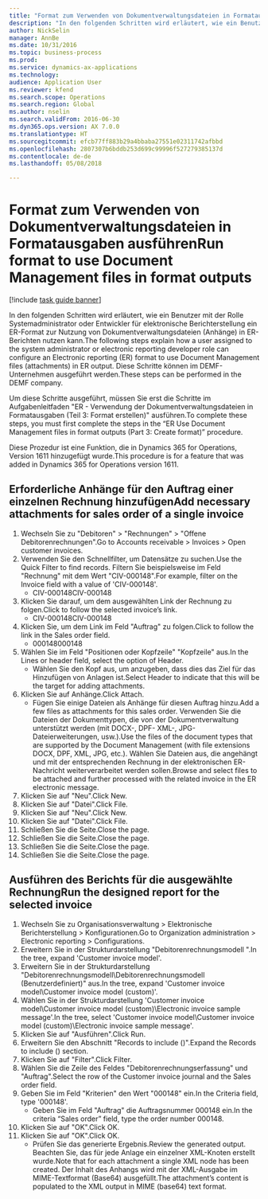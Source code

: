 ```yaml
--- 
title: "Format zum Verwenden von Dokumentverwaltungsdateien in Formatausgaben ausführen"
description: "In den folgenden Schritten wird erläutert, wie ein Benutzer mit der Rolle Systemadministrator oder Entwickler für elektronische Berichterstellung ein ER-Format zur Nutzung von Dokumentverwaltungsdateien (Anhänge) in ER-Berichten nutzen kann."
author: NickSelin
manager: AnnBe
ms.date: 10/31/2016
ms.topic: business-process
ms.prod: 
ms.service: dynamics-ax-applications
ms.technology: 
audience: Application User
ms.reviewer: kfend
ms.search.scope: Operations
ms.search.region: Global
ms.author: nselin
ms.search.validFrom: 2016-06-30
ms.dyn365.ops.version: AX 7.0.0
ms.translationtype: HT
ms.sourcegitcommit: efcb77ff883b29a4bbaba27551e02311742afbbd
ms.openlocfilehash: 2807307b6bddb253d699c99996f527279385137d
ms.contentlocale: de-de
ms.lasthandoff: 05/08/2018

---
```

# <a name="run-format-to-use-document-management-files-in-format-outputs"></a><span data-ttu-id="6bd3e-103">Format zum Verwenden von Dokumentverwaltungsdateien in Formatausgaben ausführen</span><span class="sxs-lookup"><span data-stu-id="6bd3e-103">Run format to use Document Management files in format outputs</span></span> 

[!include [task guide banner](../../includes/task-guide-banner.md)]

<span data-ttu-id="6bd3e-104">In den folgenden Schritten wird erläutert, wie ein Benutzer mit der Rolle Systemadministrator oder Entwickler für elektronische Berichterstellung ein ER-Format zur Nutzung von Dokumentverwaltungsdateien (Anhänge) in ER-Berichten nutzen kann.</span><span class="sxs-lookup"><span data-stu-id="6bd3e-104">The following steps explain how a user assigned to the system administrator or electronic reporting developer role can configure an Electronic reporting (ER) format to use Document Management files (attachments) in ER output.</span></span> <span data-ttu-id="6bd3e-105">Diese Schritte können im DEMF-Unternehmen ausgeführt werden.</span><span class="sxs-lookup"><span data-stu-id="6bd3e-105">These steps can be performed in the DEMF company.</span></span>

<span data-ttu-id="6bd3e-106">Um diese Schritte ausgeführt, müssen Sie erst die Schritte im Aufgabenleitfaden "ER - Verwendung der Dokumentverwaltungsdateien in Formatausgaben (Teil 3: Format erstellen)" ausführen.</span><span class="sxs-lookup"><span data-stu-id="6bd3e-106">To complete these steps, you must first complete the steps in the “ER Use Document Management files in format outputs (Part 3: Create format)” procedure.</span></span>

<span data-ttu-id="6bd3e-107">Diese Prozedur ist eine Funktion, die in Dynamics 365 for Operations, Version 1611 hinzugefügt wurde.</span><span class="sxs-lookup"><span data-stu-id="6bd3e-107">This procedure is for a feature that was added in Dynamics 365 for Operations version 1611.</span></span>


## <a name="add-necessary-attachments-for-sales-order-of-a-single-invoice"></a><span data-ttu-id="6bd3e-108">Erforderliche Anhänge für den Auftrag einer einzelnen Rechnung hinzufügen</span><span class="sxs-lookup"><span data-stu-id="6bd3e-108">Add necessary attachments for sales order of a single invoice</span></span>
1. <span data-ttu-id="6bd3e-109">Wechseln Sie zu "Debitoren" > "Rechnungen" > "Offene Debitorenrechnungen".</span><span class="sxs-lookup"><span data-stu-id="6bd3e-109">Go to Accounts receivable > Invoices > Open customer invoices.</span></span>
2. <span data-ttu-id="6bd3e-110">Verwenden Sie den Schnellfilter, um Datensätze zu suchen.</span><span class="sxs-lookup"><span data-stu-id="6bd3e-110">Use the Quick Filter to find records.</span></span> <span data-ttu-id="6bd3e-111">Filtern Sie beispielsweise im Feld "Rechnung" mit dem Wert "CIV-000148".</span><span class="sxs-lookup"><span data-stu-id="6bd3e-111">For example, filter on the Invoice field with a value of 'CIV-000148'.</span></span>
    * <span data-ttu-id="6bd3e-112">CIV-000148</span><span class="sxs-lookup"><span data-stu-id="6bd3e-112">CIV-000148</span></span>  
3. <span data-ttu-id="6bd3e-113">Klicken Sie darauf, um dem ausgewählten Link der Rechnung zu folgen.</span><span class="sxs-lookup"><span data-stu-id="6bd3e-113">Click to follow the selected invoice’s link.</span></span>
    * <span data-ttu-id="6bd3e-114">CIV-000148</span><span class="sxs-lookup"><span data-stu-id="6bd3e-114">CIV-000148</span></span>  
4. <span data-ttu-id="6bd3e-115">Klicken Sie, um dem Link im Feld "Auftrag" zu folgen.</span><span class="sxs-lookup"><span data-stu-id="6bd3e-115">Click to follow the link in the Sales order field.</span></span>
    * <span data-ttu-id="6bd3e-116">000148</span><span class="sxs-lookup"><span data-stu-id="6bd3e-116">000148</span></span>  
5. <span data-ttu-id="6bd3e-117">Wählen Sie im Feld "Positionen oder Kopfzeile" "Kopfzeile" aus.</span><span class="sxs-lookup"><span data-stu-id="6bd3e-117">In the Lines or header field, select the option of Header.</span></span>
    * <span data-ttu-id="6bd3e-118">Wählen Sie den Kopf aus, um anzugeben, dass dies das Ziel für das Hinzufügen von Anlagen ist.</span><span class="sxs-lookup"><span data-stu-id="6bd3e-118">Select Header to indicate that this will be the target for adding attachments.</span></span>  
6. <span data-ttu-id="6bd3e-119">Klicken Sie auf Anhänge.</span><span class="sxs-lookup"><span data-stu-id="6bd3e-119">Click Attach.</span></span>
    * <span data-ttu-id="6bd3e-120">Fügen Sie einige Dateien als Anhänge für diesen Auftrag hinzu.</span><span class="sxs-lookup"><span data-stu-id="6bd3e-120">Add a few files as attachments for this sales order.</span></span> <span data-ttu-id="6bd3e-121">Verwenden Sie die Dateien der Dokumenttypen, die von der Dokumentverwaltung unterstützt werden (mit DOCX-, DPF- XML-, JPG-Dateierweiterungen, usw.).</span><span class="sxs-lookup"><span data-stu-id="6bd3e-121">Use the files of the document types that are supported by the Document Management (with file extensions DOCX, DPF, XML, JPG, etc.).</span></span> <span data-ttu-id="6bd3e-122">Wählen Sie Dateien aus, die angehängt und mit der entsprechenden Rechnung in der elektronischen ER-Nachricht weiterverarbeitet werden sollen.</span><span class="sxs-lookup"><span data-stu-id="6bd3e-122">Browse and select files to be attached and further processed with the related invoice in the ER electronic message.</span></span>  
7. <span data-ttu-id="6bd3e-123">Klicken Sie auf "Neu".</span><span class="sxs-lookup"><span data-stu-id="6bd3e-123">Click New.</span></span>
8. <span data-ttu-id="6bd3e-124">Klicken Sie auf "Datei".</span><span class="sxs-lookup"><span data-stu-id="6bd3e-124">Click File.</span></span>
9. <span data-ttu-id="6bd3e-125">Klicken Sie auf "Neu".</span><span class="sxs-lookup"><span data-stu-id="6bd3e-125">Click New.</span></span>
10. <span data-ttu-id="6bd3e-126">Klicken Sie auf "Datei".</span><span class="sxs-lookup"><span data-stu-id="6bd3e-126">Click File.</span></span>
11. <span data-ttu-id="6bd3e-127">Schließen Sie die Seite.</span><span class="sxs-lookup"><span data-stu-id="6bd3e-127">Close the page.</span></span>
12. <span data-ttu-id="6bd3e-128">Schließen Sie die Seite.</span><span class="sxs-lookup"><span data-stu-id="6bd3e-128">Close the page.</span></span>
13. <span data-ttu-id="6bd3e-129">Schließen Sie die Seite.</span><span class="sxs-lookup"><span data-stu-id="6bd3e-129">Close the page.</span></span>
14. <span data-ttu-id="6bd3e-130">Schließen Sie die Seite.</span><span class="sxs-lookup"><span data-stu-id="6bd3e-130">Close the page.</span></span>

## <a name="run-the-designed-report-for-the-selected-invoice"></a><span data-ttu-id="6bd3e-131">Ausführen des Berichts für die ausgewählte Rechnung</span><span class="sxs-lookup"><span data-stu-id="6bd3e-131">Run the designed report for the selected invoice</span></span>
1. <span data-ttu-id="6bd3e-132">Wechseln Sie zu Organisationsverwaltung > Elektronische Berichterstellung > Konfigurationen.</span><span class="sxs-lookup"><span data-stu-id="6bd3e-132">Go to Organization administration > Electronic reporting > Configurations.</span></span>
2. <span data-ttu-id="6bd3e-133">Erweitern Sie in der Strukturdarstellung "Debitorenrechnungsmodell ".</span><span class="sxs-lookup"><span data-stu-id="6bd3e-133">In the tree, expand 'Customer invoice model'.</span></span>
3. <span data-ttu-id="6bd3e-134">Erweitern Sie in der Strukturdarstellung "Debitorenrechnungsmodell\Debitorenrechnungsmodell (Benutzerdefiniert)" aus.</span><span class="sxs-lookup"><span data-stu-id="6bd3e-134">In the tree, expand 'Customer invoice model\Customer invoice model (custom)'.</span></span>
4. <span data-ttu-id="6bd3e-135">Wählen Sie in der Strukturdarstellung 'Customer invoice model\Customer invoice model (custom)\Electronic invoice sample message'.</span><span class="sxs-lookup"><span data-stu-id="6bd3e-135">In the tree, select 'Customer invoice model\Customer invoice model (custom)\Electronic invoice sample message'.</span></span>
5. <span data-ttu-id="6bd3e-136">Klicken Sie auf "Ausführen".</span><span class="sxs-lookup"><span data-stu-id="6bd3e-136">Click Run.</span></span>
6. <span data-ttu-id="6bd3e-137">Erweitern Sie den Abschnitt "Records to include ()".</span><span class="sxs-lookup"><span data-stu-id="6bd3e-137">Expand the Records to include () section.</span></span>
7. <span data-ttu-id="6bd3e-138">Klicken Sie auf "Filter".</span><span class="sxs-lookup"><span data-stu-id="6bd3e-138">Click Filter.</span></span>
8. <span data-ttu-id="6bd3e-139">Wählen Sie die Zeile des Feldes "Debitorenrechnungserfassung" und "Auftrag".</span><span class="sxs-lookup"><span data-stu-id="6bd3e-139">Select the row of the Customer invoice journal and the Sales order field.</span></span>
9. <span data-ttu-id="6bd3e-140">Geben Sie im Feld "Kriterien" den Wert "000148" ein.</span><span class="sxs-lookup"><span data-stu-id="6bd3e-140">In the Criteria field, type '000148'.</span></span>
    * <span data-ttu-id="6bd3e-141">Geben Sie im Feld "Auftrag" die Auftragsnummer 000148 ein.</span><span class="sxs-lookup"><span data-stu-id="6bd3e-141">In the criteria “Sales order” field, type the order number 000148.</span></span>  
10. <span data-ttu-id="6bd3e-142">Klicken Sie auf "OK".</span><span class="sxs-lookup"><span data-stu-id="6bd3e-142">Click OK.</span></span>
11. <span data-ttu-id="6bd3e-143">Klicken Sie auf "OK".</span><span class="sxs-lookup"><span data-stu-id="6bd3e-143">Click OK.</span></span>
    * <span data-ttu-id="6bd3e-144">Prüfen Sie das generierte Ergebnis.</span><span class="sxs-lookup"><span data-stu-id="6bd3e-144">Review the generated output.</span></span> <span data-ttu-id="6bd3e-145">Beachten Sie, das für jede Anlage ein einzelner XML-Knoten erstellt wurde.</span><span class="sxs-lookup"><span data-stu-id="6bd3e-145">Note that for each attachment a single XML node has been created.</span></span> <span data-ttu-id="6bd3e-146">Der Inhalt des Anhangs wird mit der XML-Ausgabe im MIME-Textformat (Base64) ausgefüllt.</span><span class="sxs-lookup"><span data-stu-id="6bd3e-146">The attachment’s content is populated to the XML output in MIME (base64) text format.</span></span>  


